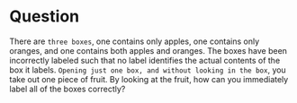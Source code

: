 # Question 
There are `three boxes`, one contains only apples, one contains only oranges, and one contains both apples and oranges. The boxes have been incorrectly labeled such that no label identifies the actual contents of the box it labels. `Opening just one box, and without looking in the box`, you take out one piece of fruit. By looking at the fruit, how can you immediately label all of the boxes correctly?

